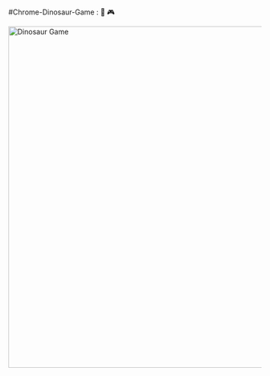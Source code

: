 #Chrome-Dinosaur-Game : 🦖 🎮

<img width="680" alt="Dinosaur Game" src="https://github.com/moadhamousti/Chrome-Dinosaur-Game/assets/118165767/7ef25251-6a04-4648-a01e-f61c85486ed5">


